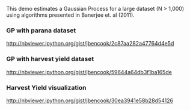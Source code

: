This demo estimates a Gaussian Process for a large dataset (N > 1,000) using algorithms presented in Banerjee et. al (2011).

### GP with parana dataset
http://nbviewer.ipython.org/gist/jbencook/2c87aa282a47764d4e5d

### GP with harvest yield dataset
http://nbviewer.ipython.org/gist/jbencook/59644a64db3f1ba165de

### Harvest Yield visualization
http://nbviewer.ipython.org/gist/jbencook/30ea3941e58b28d54126


